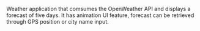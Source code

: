 

Weather application that comsumes the OpenWeather API and displays a forecast of five days. It has animation UI feature, forecast can be retrieved through GPS position or city name input.
